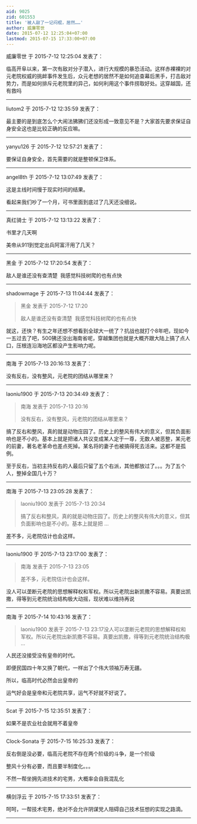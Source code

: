 ```yaml
---
aid: 9025
zid: 601553
title: '被人敲了一记闷棍，居然……'
author: 威廉零世
date: 2015-07-12 12:25:04+07:00
lastmod: 2015-07-15 17:33:00+07:00
---
```


威廉零世 于 2015-7-12 12:25:04 发表了：

临高开阜以来，第一次有敌对分子潜入，进行大规模的暴恐活动。这样赤裸裸的对元老院权威的挑衅事件发生后，众元老想的居然不是如何追查幕后黑手，打击敌对势力，而是如何排斥元老院里的异己，如何利用这个事件捞取好处。这穿越国，还有救吗

---------

liutom2 于 2015-7-12 12:35:59 发表了：

最主要的是到底怎么个大闹法狒狒们还没形成一致意见不是？大家首先要求保证自身安全这也是比较正确的反应嘛。

---------

yanyu126 于 2015-7-12 12:57:21 发表了：

要保证自身安全，首先需要的就是整顿保卫体系。

---------

angel8th 于 2015-7-12 13:07:49 发表了：

这是主线时间慢于现实时间的结果。

看起来我们吵了一个月，可书里面到底过了几天还没细说。

---------

真红骑士 于 2015-7-12 13:13:22 发表了：

书里才几天啊

美帝从911到觉定出兵阿富汗用了几天？

---------

黑金 于 2015-7-12 17:20:54 发表了：

敌人是谁还没有查清楚  我感觉科技树爬的也有点快

---------

shadowmage 于 2015-7-13 11:04:44 发表了：

> 黑金 发表于 2015-7-12 17:20
> 
> 敌人是谁还没有查清楚  我感觉科技树爬的也有点快



就这，还快？有生之年还想不想看到全球大一统了？抗战也就打个8年吧，现如今一五过去了吧，500狒还没出海南省呢，穿越集团也就是大概齐跟大陆上搞了点人口，压根连沿海地区都没产生影响力呢。

---------

南海 于 2015-7-13 20:16:13 发表了：

没有反右，没有整风，元老院的团结从哪里来？

---------

laoniu1900 于 2015-7-13 20:34:49 发表了：

> 南海 发表于 2015-7-13 20:16
> 
> 没有反右，没有整风，元老院的团结从哪里来？



搞了反右和整风，真的就是动物庄园了。历史上的整风有伟大的意义，但其负面影响也是不小的。基本上就是把诸人共议变成某人定于一尊，无数人被恶整，某元老的前妻，著名老革命也差点死掉。某名将的妻子也被搞得死去活来。这都不是孤例。

至于反右，当初主持反右的人最后只留了五个右派，其他都放过了。。。为了五个人，整掉全国几十万？

---------

南海 于 2015-7-13 23:05:28 发表了：

> laoniu1900 发表于 2015-7-13 20:34
> 
> 搞了反右和整风，真的就是动物庄园了。历史上的整风有伟大的意义，但其负面影响也是不小的。基本上就是把 ...



差不多，元老院估计也会这样。

---------

laoniu1900 于 2015-7-13 23:17:00 发表了：

> 南海 发表于 2015-7-13 23:05
> 
> 差不多，元老院估计也会这样。



没人可以垄断元老院的思想解释权和军权。所以元老院出新凯撒不容易。真要出凯撒，得等到元老院统治结构极大动摇，现状难以维持再说

---------

南海 于 2015-7-14 10:43:16 发表了：

> laoniu1900 发表于 2015-7-13 23:17没人可以垄断元老院的思想解释权和军权。所以元老院出新凯撒不容易。真要出凯撒，得等到元老院统治结构极 ...



人民还没接受没有皇帝的时代。

即便民国四十年又换了朝代，一样出了个伟大领袖万寿无疆。

所以，临高时代必然会出皇帝的

运气好会是皇帝和元老院共享，运气不好就不好说了。

---------

Scat 于 2015-7-15 12:35:51 发表了：

如果不是农业社会就用不着皇帝

---------

Clock-Sonata 于 2015-7-15 16:25:33 发表了：

反右倒是没必要，临高元老院不存在两个阶级的斗争，是一个阶级

整风十分有必要，而且要半制度化。。。

不然一帮坐拥先进技术的宅男，大概率会自我混乱化

---------

横剑浮云 于 2015-7-15 17:33:51 发表了：

呵呵，一帮技术宅男，绝对不会允许阴谋党人阻碍自己技术狂想的实现之路滴。

---------

